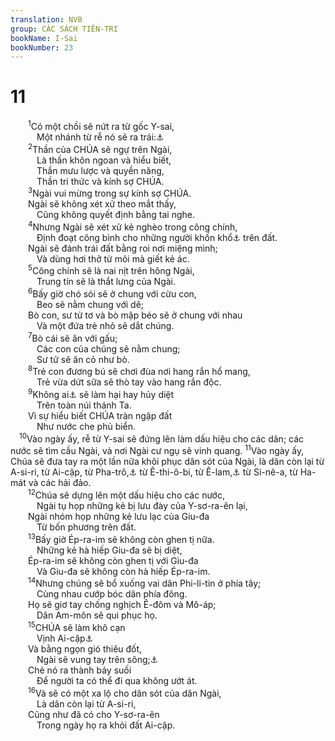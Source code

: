 ```yaml
---
translation: NVB
group: CÁC SÁCH TIÊN-TRI
bookName: I-Sai 
bookNumber: 23
---
```


<div class="title"><h1>11</h1></div>
<span class="verse es_11_1">  <sup>1</sup>Có một chồi sẽ nứt ra từ gốc Y-sai, <br/>   Một nhánh từ rễ nó sẽ ra trái:<a data-toggle="tooltip" data-placement="bottom" title="LXX: nẩy búp">⚓</a><br/></span>
<span class="verse es_11_2">  <sup>2</sup>Thần của CHÚA sẽ ngự trên Ngài, <br/>   Là thần khôn ngoan và hiểu biết, <br/>   Thần mưu lược và quyền năng, <br/>   Thần tri thức và kính sợ CHÚA. <br/></span>
<span class="verse es_11_3">  <sup>3</sup>Ngài vui mừng trong sự kính sợ CHÚA. <br/>  Ngài sẽ không xét xử theo mắt thấy, <br/>   Cũng không quyết định bằng tai nghe. <br/></span>
<span class="verse es_11_4">  <sup>4</sup>Nhưng Ngài sẽ xét xử kẻ nghèo trong công chính, <br/>   Định đoạt công bình cho những người khốn khổ<a data-toggle="tooltip" data-placement="bottom" title="Ctd: nhu mì">⚓</a> trên đất. <br/>  Ngài sẽ đánh trái đất bằng roi nơi miệng mình; <br/>   Và dùng hơi thở từ môi mà giết kẻ ác. <br/></span>
<span class="verse es_11_5">  <sup>5</sup>Công chính sẽ là nai nịt trên hông Ngài, <br/>   Trung tín sẽ là thắt lưng của Ngài. <br/></span>
<span class="verse es_11_6">  <sup>6</sup>Bấy giờ chó sói sẽ ở chung với cừu con, <br/>   Beo sẽ nằm chung với dê; <br/>  Bò con, sư tử tơ và bò mập béo sẽ ở chung với nhau <br/>   Và một đứa trẻ nhỏ sẽ dắt chúng. <br/></span>
<span class="verse es_11_7">  <sup>7</sup>Bò cái sẽ ăn với gấu; <br/>   Các con của chúng sẽ nằm chung; <br/>   Sư tử sẽ ăn cỏ như bò. <br/></span>
<span class="verse es_11_8">  <sup>8</sup>Trẻ con đương bú sẽ chơi đùa nơi hang rắn hổ mang, <br/>   Trẻ vừa dứt sữa sẽ thò tay vào hang rắn độc. <br/></span>
<span class="verse es_11_9">  <sup>9</sup>Không ai<a data-toggle="tooltip" data-placement="bottom" title="Nt: chúng nó">⚓</a> sẽ làm hại hay hủy diệt <br/>   Trên toàn núi thánh Ta. <br/>  Vì sự hiểu biết CHÚA tràn ngập đất <br/>   Như nước che phủ biển. <br/></span>
<span class="verse es_11_10"> <sup>10</sup>Vào ngày ấy, rễ từ Y-sai sẽ đứng lên làm dấu hiệu cho các dân; các nước sẽ tìm cầu Ngài, và nơi Ngài cư ngụ sẽ vinh quang. </span>
<span class="verse es_11_11"><sup>11</sup>Vào ngày ấy, Chúa sẽ đưa tay ra một lần nữa khôi phục dân sót của Ngài, là dân còn lại từ A-si-ri, từ Ai-cập, từ Pha-trô,<a data-toggle="tooltip" data-placement="bottom" title="có thể là vùng bắc Ai-cập">⚓</a> từ Ê-thi-ô-bi, từ Ê-lam,<a data-toggle="tooltip" data-placement="bottom" title="có thể là Ba-by-lôn">⚓</a> từ Si-nê-a, từ Ha-mát và các hải đảo. <br/></span>
<span class="verse es_11_12">  <sup>12</sup>Chúa sẽ dựng lên một dấu hiệu cho các nước, <br/>   Ngài tụ họp những kẻ bị lưu đày của Y-sơ-ra-ên lại, <br/>  Ngài nhóm họp những kẻ lưu lạc của Giu-đa <br/>   Từ bốn phương trên đất. <br/></span>
<span class="verse es_11_13">  <sup>13</sup>Bấy giờ Ép-ra-im sẽ không còn ghen tị nữa. <br/>   Những kẻ hà hiếp Giu-đa sẽ bị diệt, <br/>  Ép-ra-im sẽ không còn ghen tị với Giu-đa <br/>   Và Giu-đa sẽ không còn hà hiếp Ép-ra-im. <br/></span>
<span class="verse es_11_14">  <sup>14</sup>Nhưng chúng sẽ bổ xuống vai dân Phi-li-tin ở phía tây; <br/>   Cùng nhau cướp bóc dân phía đông. <br/>  Họ sẽ giơ tay chống nghịch Ê-đôm và Mô-áp; <br/>   Dân Am-môn sẽ qui phục họ. <br/></span>
<span class="verse es_11_15">  <sup>15</sup>CHÚA sẽ làm khô cạn <br/>   Vịnh Ai-cập<a data-toggle="tooltip" data-placement="bottom" title="Nt: hủy diệt lưỡi của biển Ai-cập">⚓</a><br/>  Và bằng ngọn gió thiêu đốt, <br/>   Ngài sẽ vung tay trên sông;<a data-toggle="tooltip" data-placement="bottom" title="sông Ê-phơ-rát">⚓</a><br/>  Chẻ nó ra thành bảy suối <br/>   Để người ta có thể đi qua không ướt át. <br/></span>
<span class="verse es_11_16">  <sup>16</sup>Và sẽ có một xa lộ cho dân sót của dân Ngài, <br/>   Là dân còn lại từ A-si-ri, <br/>  Cũng như đã có cho Y-sơ-ra-ên <br/>   Trong ngày họ ra khỏi đất Ai-cập. <br/></span>
